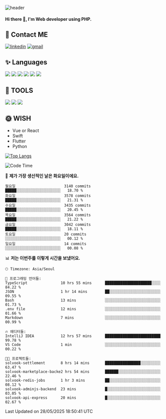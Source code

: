 ![header](https://capsule-render.vercel.app/api?type=waving&color=auto&height=300&section=header&text=Elin&fontSize=90&animation=twinkling)

#### Hi there 👋, I'm <b>Web developer</b> using PHP. ####

<!--
- 🔭 I’m currently working on Uniwill
- 🌱 I’m currently learning Vue or React or Python.
-->

<!---#### I am PHP developer --->

## 💌 Contact ME ###
[<img src='https://img.shields.io/badge/-EunjiKo-%230A66C2?style=flat-square&logo=LinkedIn&logoColor=white' alt='linkedin'>](https://www.linkedin.com/in/https://www.linkedin.com/in/eunji-ko-00a907164//)  [<img src='https://img.shields.io/badge/-einee214%40gmail.com-%23EA4335?style=flat-square&logo=Gmail&logoColor=white' alt='gmail'>](einee214@gmail.com)  


## ✨ Languages
<img src='https://img.shields.io/badge/-PHP-%23777BB4?style=for-the-badge&logo=PHP&logoColor=white'> <img src='https://img.shields.io/badge/-Laravel-%23FF2D20?style=for-the-badge&logo=Laravel&logoColor=white'> <img src='https://img.shields.io/badge/Jquery-%230769AD?style=for-the-badge&logo=Jquery&logoColor=white'> <img src='https://img.shields.io/badge/CSS3-%231572B6?style=for-the-badge&logo=CSS3&logoColor=white'> <img src='https://img.shields.io/badge/Bootstrap-%237952B3?style=for-the-badge&logo=Bootstrap&logoColor=white' > <img src='https://img.shields.io/badge/MySQL-%234479A1?style=for-the-badge&logo=MySQL&logoColor=white' >

## 🌷 TOOLS
<img src='https://img.shields.io/badge/PHPSTORM-%23000000?style=for-the-badge&logo=PhpStorm&logoColor=white' > <img src='https://img.shields.io/badge/GitLab-%23FCA121?style=for-the-badge&logo=GitLab&logoColor=white' > <img src='https://img.shields.io/badge/GitHub-%23181717?style=for-the-badge&logo=GitHub&logoColor=white'>


## 🌞 WISH
- Vue or React
- Swift
- Flutter
- Python


[![Top Langs](https://github-readme-stats.vercel.app/api/top-langs/?username=ein214&layout=compact)](https://github.com/anuraghazra/github-readme-stats)

<!--START_SECTION:waka-->
![Code Time](http://img.shields.io/badge/Code%20Time-4%2C214%20hrs%2011%20mins-blue)

📅 **제가 가장 생산적인 날은 화요일이에요.** 

```text
월요일                      3140 commits        █████░░░░░░░░░░░░░░░░░░░░   18.70 % 
화요일                      3578 commits        █████░░░░░░░░░░░░░░░░░░░░   21.31 % 
수요일                      3435 commits        █████░░░░░░░░░░░░░░░░░░░░   20.45 % 
목요일                      3564 commits        █████░░░░░░░░░░░░░░░░░░░░   21.22 % 
금요일                      3042 commits        █████░░░░░░░░░░░░░░░░░░░░   18.11 % 
토요일                      20 commits          ░░░░░░░░░░░░░░░░░░░░░░░░░   00.12 % 
일요일                      14 commits          ░░░░░░░░░░░░░░░░░░░░░░░░░   00.08 % 
```


📊 **저는 이번주를 이렇게 시간을 보냈어요.** 

```text
🕑︎ Timezone: Asia/Seoul

💬 프로그래밍 언어들: 
TypeScript               10 hrs 55 mins      █████████████████████░░░░   84.22 % 
JSON                     1 hr 14 mins        ██░░░░░░░░░░░░░░░░░░░░░░░   09.55 % 
Bash                     13 mins             ░░░░░░░░░░░░░░░░░░░░░░░░░   01.73 % 
.env file                12 mins             ░░░░░░░░░░░░░░░░░░░░░░░░░   01.66 % 
Markdown                 7 mins              ░░░░░░░░░░░░░░░░░░░░░░░░░   00.99 % 

🔥 에디터들: 
IntelliJ IDEA            12 hrs 57 mins      █████████████████████████   99.78 % 
VS Code                  1 min               ░░░░░░░░░░░░░░░░░░░░░░░░░   00.22 % 

🐱‍💻 프로젝트들: 
solvook-settlement       8 hrs 14 mins       ████████████████░░░░░░░░░   63.47 % 
solvook-marketplace-backe2 hrs 54 mins       ██████░░░░░░░░░░░░░░░░░░░   22.46 % 
solvook-redis-jobs       1 hr 3 mins         ██░░░░░░░░░░░░░░░░░░░░░░░   08.12 % 
solvook-adminjs-backend  23 mins             █░░░░░░░░░░░░░░░░░░░░░░░░   03.05 % 
solvook-api-express      20 mins             █░░░░░░░░░░░░░░░░░░░░░░░░   02.67 % 
```


 Last Updated on 28/05/2025 18:50:41 UTC
<!--END_SECTION:waka-->

<!---![GitHub stats](https://github-readme-stats.vercel.app/api?username=ein214&show_icons=true&theme=dracula)  --->




